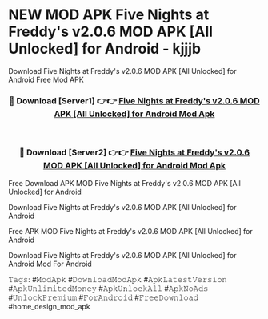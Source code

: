 # NEW MOD APK Five Nights at Freddy's v2.0.6 MOD APK [All Unlocked] for Android - kjjjb
Download Five Nights at Freddy's v2.0.6 MOD APK [All Unlocked] for Android Free Mod APK

<div align="center">
<h3>🔴 Download [Server1] 👉👉 <a href="https://apk-comot.site?title=Five_Nights_at_Freddy's_v2.0.6_MOD_APK_[All_Unlocked]_for_Android">Five Nights at Freddy's v2.0.6 MOD APK [All Unlocked] for Android Mod Apk</a></h3><br>

<h3>🔴 Download [Server2] 👉👉 <a href="https://apk-comot.site?title=Five_Nights_at_Freddy's_v2.0.6_MOD_APK_[All_Unlocked]_for_Android">Five Nights at Freddy's v2.0.6 MOD APK [All Unlocked] for Android Mod Apk</a></h3>
</div>


Free Download APK MOD Five Nights at Freddy's v2.0.6 MOD APK [All Unlocked] for Android

Download Five Nights at Freddy's v2.0.6 MOD APK [All Unlocked] for Android 

Free APK MOD Five Nights at Freddy's v2.0.6 MOD APK [All Unlocked] for Android 

Download Five Nights at Freddy's v2.0.6 MOD APK [All Unlocked] for Android Mod For Android

𝚃𝚊𝚐𝚜: #𝙼𝚘𝚍𝙰𝚙𝚔 #𝙳𝚘𝚠𝚗𝚕𝚘𝚊𝚍𝙼𝚘𝚍𝙰𝚙𝚔 #𝙰𝚙𝚔𝙻𝚊𝚝𝚎𝚜𝚝𝚅𝚎𝚛𝚜𝚒𝚘𝚗 #𝙰𝚙𝚔𝚄𝚗𝚕𝚒𝚖𝚒𝚝𝚎𝚍𝙼𝚘𝚗𝚎𝚢 #𝙰𝚙𝚔𝚄𝚗𝚕𝚘𝚌𝚔𝙰𝚕𝚕 #𝙰𝚙𝚔𝙽𝚘𝙰𝚍𝚜 #𝚄𝚗𝚕𝚘𝚌𝚔𝙿𝚛𝚎𝚖𝚒𝚞𝚖 #𝙵𝚘𝚛𝙰𝚗𝚍𝚛𝚘𝚒𝚍 #𝙵𝚛𝚎𝚎𝙳𝚘𝚠𝚗𝚕𝚘𝚊𝚍 #home_design_mod_apk